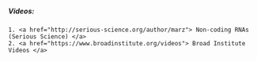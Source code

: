 ##### Videos:
    1. <a href="http://serious-science.org/author/marz"> Non-coding RNAs (Serious Science) </a>
    2. <a href="https://www.broadinstitute.org/videos"> Broad Institute Videos </a>
